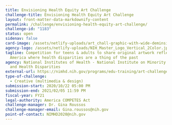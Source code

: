 ```yaml
---
title: Envisioning Health Equity Art Challenge
challenge-title: Envisioning Health Equity Art Challenge
layout: front-matter-data-markdownify-content
permalink: /challenge/envisioning-health-equity-art-challenge/
challenge-id: "1183"
status: open
sidenav: false
card-image: /assets/netlify-uploads/art_chall-graphic-with-wide-deminsions.png
agency-logo: /assets/netlify-uploads/NIH_Master_Logo_Vertical_2Color.jpg
tagline: Competition for teens & adults to share original artwork reflecting an
  America where health disparities are a thing of the past
agency: National Institutes of Health - National Institute on Minority Health
  and Health Disparities
external-url: https://nimhd.nih.gov/programs/edu-training/art-challenge/
type-of-challenge:
  - Creative (multimedia & design)
submission-start: 2020/10/22 05:00 PM
submission-end: 2021/02/05 11:59 PM
fiscal-year: FY21
legal-authority: America COMPETES Act
challenge-manager: Dr. Gina Roussos
challenge-manager-email: Gina.roussos@nih.gov
point-of-contact: NIMHD2020@nih.gov
---
```

